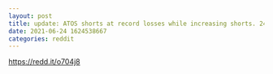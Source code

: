 ```yaml
--- 
layout: post 
title: update: ATOS shorts at record losses while increasing shorts. 24.1mm all time high 
date: 2021-06-24 1624538667 
categories: reddit 
--- 
```

https://redd.it/o704j8